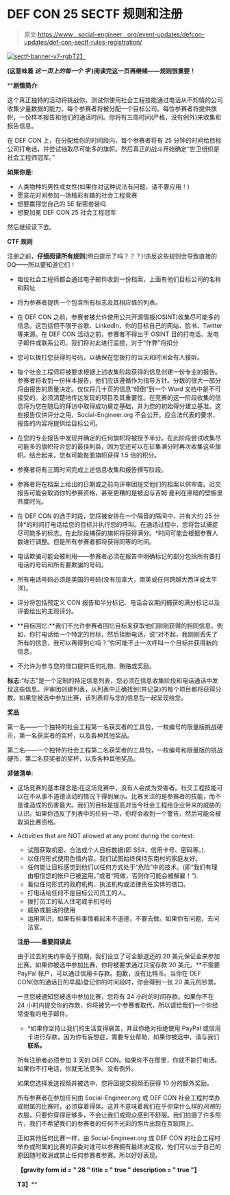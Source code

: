 # DEF CON 25 SECTF 规则和注册

> 原文:[https://www . social-engineer . org/event-updates/defcon-updates/def-con-sectf-rules-registration/](https://www.social-engineer.org/event-updates/defcon-updates/def-con-sectf-rules-registration/)

[![sectf-banner-v7-rgb](../Images/bc4d8766521f6962a1d5cceab2203684.png)T2】](https://www.social-engineer.org/ctf/def-con-sectf-rules-registration/attachment/sectf-banner-v7-rgb/)

**(这意味着 ***这一页上的每一个* *字*** )阅读完这一页再继续——规则很重要！**

 ****剧情简介**:

这个真正独特的活动将挑战你，测试你使用社会工程技能通过电话从不知情的公司收集少量数据的能力。每个参赛者将被分配一个目标公司。每位参赛者将提供旗帜，一份样本报告和他们的通话时间。你将有三周时间(严格，没有例外)来收集和报告信息。

在 DEF CON 上，在分配给你的时间段内，每个参赛者将有 25 分钟的时间给目标公司打电话，并尝试抽取尽可能多的旗帜。然后真正的战斗开始确定“世卫组织是社会工程师冠军。”

**如果你是:**

*   人类物种的男性或女性(如果你对这种说法有问题，请不要应用！)
*   愿意花时间参加一场精彩有趣的社会工程竞赛
*   想要赢得您自己的 SE 秘密套装吗
*   想要加冕 DEF CON 25 社会工程冠军

然后继续读下去。

**CTF 规则**

注册之前，**仔细阅读所有规则**(明白提示了吗？？？)!违反这些规则会导致直接的 DQ——所以要知道它们！

*   每位社会工程师都会通过电子邮件收到一份档案，上面有他们目标公司的名称和网址
*   将为参赛者提供一个包含所有标志及其相应值的列表。
*   在 DEF CON 之前，参赛者被允许使用公共开源情报(OSINT)收集尽可能多的信息。这包括但不限于谷歌、LinkedIn、你的目标自己的网站、脸书、Twitter 等来源。在 DEF CON 活动之前，参赛者不得出于 OSINT 目的打电话、发电子邮件或联系公司。我们将对此进行监控，对于“作弊”将扣分
*   您可以拨打您获得的号码，以确保在您拨打的当天和时间会有人接听。
*   每个社会工程师将被要求根据上述收集阶段获得的信息创建一份专业的报告。参赛者将收到一份样本报告，他们应该遵循作为指导方针。分数的很大一部分将由报告的质量决定。仅仅将几十页的信息“倾倒”到一个 Word 文档中是不可接受的。必须清楚地传达发现的项目及其重要性。在竞赛的这一阶段收集的信息将为您在随后的拜访中取得成功奠定基础，并为您的初始得分建立基准。这些报告仅供评分之用，Social-Engineer.org 不会公开。应合法代表的要求，报告的内容将提供给目标公司。
*   在您的专业报告中发现并确定的任何旗帜将被授予半分。在此阶段尝试收集尽可能多的旗帜符合您的最佳利益，因为您还可以在征集满分时再次收集这些旗帜。结合起来，您有可能每面旗帜获得 1.5 倍的积分。
*   参赛者将有三周时间完成上述信息收集和报告撰写阶段。
*   参赛者将在档案上给出的日期或之前向评审团提交他们的档案以供审查。迟交报告可能会取消你的参赛资格，甚至更糟的是被迫与吉姆·曼利在黑暗的壁橱里共度时光。
*   在 DEF CON 的选手时段，您将被安排在一个隔音的隔间中，并有大约 25 分钟*的时间打电话给您的目标并执行您的呼叫。在通话过程中，您将尝试捕捉尽可能多的标志。在此阶段捕获的旗帜将获得满分。*时间可能会根据参赛人数进行调整。但是所有参赛者都将获得同等的时间。

*   电话欺骗可能会被利用——参赛者必须在报告中明确标记的部分包括所有要打电话的号码和所有要欺骗的号码。
*   所有电话号码必须是美国的号码(没有加拿大，南美或任何跨越大西洋或太平洋)。
*   评分将包括预定义 CON 报告和半分标记、电话会议期间捕获的满分标记以及评委给出的主观评分。
*   **目标回忆:**我们不允许参赛者回忆目标来获取他们刚刚获得的相同信息。例如，你打电话给一个特定的目标，然后挂断电话，说“对不起，我刚刚丢失了所有的信息，我可以再得到它吗？”你可能不止一次呼叫一个目标并获得新的信息。
*   不允许为参与您的借口提供任何礼物、贿赂或奖励。

**标志:**“标志”是一个定制的特定信息列表，您必须在信息收集阶段和电话通话中发现这些信息。评审团创建列表，从列表中正确找到(并记录)的每个项目都将获得分数。如果您被选中参加比赛，该列表将与您的信息包一起呈现给您。

**奖品**

第一名——一个独特的社会工程第一名获奖者的工具包，一枚编号的限量版挑战硬币，第一名获奖者的奖杯，以及各种其他奖品。

第二名——一个独特的社会工程第二名获奖者的工具包，一枚编号和限量版的挑战硬币，第二名获奖者的奖杯，以及各种其他奖品。

**非做清单:**

*   这场竞赛的基本理念是:在这场竞赛中，没有人会成为受害者。社交工程技能可以在不从事不道德活动的情况下得到展示。比赛关注的是参赛者的技能，而不是谁造成的伤害最大。我们的目标是提高对当今社会工程给企业带来的威胁的认识。如果你违反了列表中的任何一项，你将会收到一个警告，然后可能会被取消比赛资格。
*   Activities that are NOT allowed at any point during the contest:
    *   试图获取机密、合法或个人目标数据(即 SS#、信用卡号、密码等。).
    *   以任何形式使用色情内容。我们试图始终保持东南村的家庭友好。
    *   任何能让目标感觉到他们以任何方式处于“危险”中的技术。(即“我们有理由相信您的帐户已被盗用。”或者“照做，否则你可能会被解雇！”).
    *   看似任何形式的政府机构、执法机构或法律责任实体的借口。
    *   打电话给任何不是目标公司员工的人。
    *   拨打员工的私人住宅或手机号码
    *   威胁或脏话的使用
    *   运用常识，如果有些事情看起来不道德，不要去做。如果你有问题，去问法官。

    **注册——重要阅读此**

    由于过去的失约率高于预期，我们设立了可全额退还的 20 美元保证金来参加比赛。如果你被选中参加比赛，你将被要求通过贝宝存款 20 美元。**不需要 PayPal 帐户，可以通过信用卡存款。抱歉，没有比特币。当你在 DEF CON(你的通话日的早晨)登记你的时间段时，你会得到一张 20 美元的钞票。

    一旦您被通知您被选中参加比赛，您将有 24 小时的时间存款。如果你不在 24 小时内提交你的存款，你将被另一个参赛者取代，所以请给我们一个你经常查看的电子邮件。

    * *如果你坚持让我们的生活变得痛苦，并且你绝对拒绝使用 PayPal 或信用卡进行存款，因为你有妄想症，需要专业帮助，如果你被选中，请与我们**联系。**

    所有注册者必须参加 3 天的 DEF CON。如果你不在那里，你就不能打电话。如果你不打电话，你就无法竞争。没有例外。

    如果您选择发送视频并被选中，您将因提交视频而获得 10 分的额外奖励。

    所有参赛者在参加任何由 Social-Engineer.org 或 DEF CON 社会工程村举办或附属的比赛时，必须穿着得体。这并不意味着我们在乎你穿什么样的*风格*的衣服，只要你穿得足够多，不会让我们或观众感到不舒服。我们拍摄了许多照片，我们不希望我们的参赛者的任何不光彩的照片出现在互联网上。

    正如其他任何比赛一样，由 Social-Engineer.org 或 DEF CON 的社会工程村举办或附属的比赛的评委对谁可以参赛拥有最终决定权，他们可以出于自己的原因随时取消或禁止任何参赛者参赛。所以好好表现。

    **【gravity form id = " 28 " title = " true " description = " true "】**

    ****T3】******